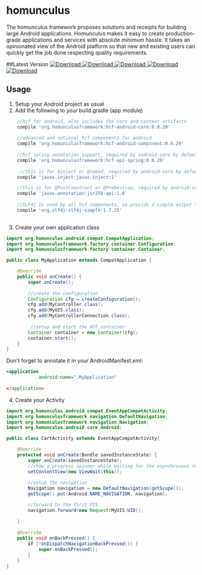 # homunculus

The homunculus framework proposes solutions and receipts for building large Android applications.
Homunculus makes it easy to create production-grade applications and services with absolute minimum hassle. It takes an opinionated view of the Android platform so that new and existing users can quickly get the job done respecting quality requirements.

##Latest Version
[ ![Download](https://api.bintray.com/packages/worldiety/homunculus/hcf-android-component/images/download.svg) ](https://bintray.com/worldiety/homunculus/hcf-android-component/_latestVersion)
[ ![Download](https://api.bintray.com/packages/worldiety/homunculus/hcf-android-core/images/download.svg) ](https://bintray.com/worldiety/homunculus/hcf-android-core/_latestVersion)
[ ![Download](https://api.bintray.com/packages/worldiety/homunculus/hcf-api-spring/images/download.svg) ](https://bintray.com/worldiety/homunculus/hcf-api-spring/_latestVersion)
[ ![Download](https://api.bintray.com/packages/worldiety/homunculus/hcf-context/images/download.svg) ](https://bintray.com/worldiety/homunculus/hcf-context/_latestVersion)
[ ![Download](https://api.bintray.com/packages/worldiety/homunculus/hcf-core/images/download.svg) ](https://bintray.com/worldiety/homunculus/hcf-core/_latestVersion)

## Usage

1) Setup your Android project as usual
2) Add the following to your build.gradle (app module)

```groovy
    //hcf for android, also includes the core and context artifacts
    compile 'org.homunculusframework:hcf-android-core:0.0.29'
    
    //advanced and optional hcf components for android
    compile 'org.homunculusframework:hcf-android-component:0.0.29'
    
    //hcf spring annotation support, required by android-core by default
    compile 'org.homunculusframework:hcf-api-spring:0.0.29'
    
     //this is for @inject or @named, required by android-core by default
    compile 'javax.inject:javax.inject:1'

    //this is for @PostConstruct or @PreDestroy, required by android-core by default
    compile 'javax.annotation:jsr250-api:1.0'
    
    //SLF4j is used by all hcf components, so provide a simple output to console
    compile 'org.slf4j:slf4j-simple:1.7.25'
    
```

3) Create your own application class

```java
import org.homunculus.android.compat.CompatApplication;
import org.homunculusframework.factory.container.Configuration;
import org.homunculusframework.factory.container.Container;

public class MyApplication extends CompatApplication {

    @Override
    public void onCreate() {
        super.onCreate();
        
        //create the configuration
        Configuration cfg = createConfiguration();
        cfg.add(MyController.class);
        cfg.add(MyUIS.class);
        cfg.add(MyControllerConnection.class);
        
         //setup and start the HCF container
        Container container = new Container(cfg);
        container.start();
    }
}
```

Don't forget to annotate it in your AndroidManifest.xml:

```xml
<application
            android:name=".MyApplication"
          	
</application>            
```

4) Create your Activity

```java
import org.homunculus.android.compat.EventAppCompatActivity;
import org.homunculusframework.navigation.DefaultNavigation;
import org.homunculusframework.navigation.Navigation;
import org.homunculus.android.core.Android;

public class CartActivity extends EventAppCompatActivity{

    @Override
    protected void onCreate(Bundle savedInstanceState) {
        super.onCreate(savedInstanceState);
        //show a progress spinner while waiting for the asynchronous result
        setContentView(new ViewWait(this));
        
        //setup the navigation
        Navigation navigation = new DefaultNavigation(getScope());
        getScope().put(Android.NAME_NAVIGATION, navigation);

        //forward to the first UIS
        navigation.forward(new Request(MyUIS.UID));
        
    }
    
    @Override
    public void onBackPressed() {
        if (!onDispatchNavigationBackPressed()) {
            super.onBackPressed();
        }
    }
}

```